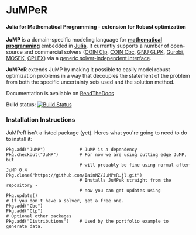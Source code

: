 JuMPeR
======
#### Julia for Mathematical Programming - extension for Robust optimization

**JuMP** is a domain-specific modeling language for **[mathematical programming]**
embedded in **[Julia]**. It currently supports a number of open-source and
commercial solvers ([COIN Clp], [COIN Cbc], [GNU GLPK], [Gurobi], [MOSEK], [CPLEX]) via a 
[generic solver-independent interface](https://github.com/JuliaOpt/MathProgBase.jl). 

**JuMPeR** extends JuMP by making it possible to easily model robust optimization problems in a way that decouples the statement of the problem from both the specific uncertainty sets used and the solution method.

Documentation is available on [ReadTheDocs](http://jumper.readthedocs.org/en/latest/jumper.html)

Build status: [![Build Status](https://travis-ci.org/IainNZ/JuMPeR.jl.png)](https://travis-ci.org/IainNZ/JuMPeR.jl)

### Installation Instructions

JuMPeR isn't a listed package (yet). Heres what you're going to need to do to install it:

```
Pkg.add("JuMP")             # JuMP is a dependency
Pkg.checkout("JuMP")        # For now we are using cutting edge JuMP, but
                            # will probably be fine using normal after JuMP 0.4
Pkg.clone("https://github.com/IainNZ/JuMPeR.jl.git")
                            # Installs JuMPeR straight from the repository -
                            # now you can get updates using Pkg.update()
# If you don't have a solver, get a free one.
Pkg.add("Cbc")
Pkg.add("Clp")
# Optional other packages
Pkg.add("Distributions")    # Used by the portfolio example to generate data.
```


[mathematical programming]: http://en.wikipedia.org/wiki/Mathematical_optimization
[Julia]: http://julialang.org/
[COIN Clp]: https://github.com/mlubin/Clp.jl
[COIN Cbc]: https://github.com/mlubin/Cbc.jl
[GNU GLPK]: http://www.gnu.org/software/glpk/
[Gurobi]: http://www.gurobi.com/
[MOSEK]: http://mosek.com/
[CPLEX]: http://www-01.ibm.com/software/commerce/optimization/cplex-optimizer/
